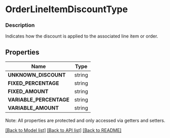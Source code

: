 # OrderLineItemDiscountType

### Description

Indicates how the discount is applied to the associated line item or order.

## Properties
Name | Type
------------ | -------------
**UNKNOWN_DISCOUNT** | string
**FIXED_PERCENTAGE** | string
**FIXED_AMOUNT** | string
**VARIABLE_PERCENTAGE** | string
**VARIABLE_AMOUNT** | string

Note: All properties are protected and only accessed via getters and setters.

[[Back to Model list]](../../README.md#documentation-for-models) [[Back to API list]](../../README.md#documentation-for-api-endpoints) [[Back to README]](../../README.md)

